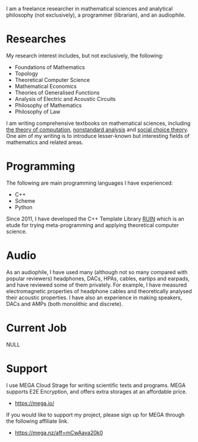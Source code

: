 <!--
**AmaneTsukishiro/AmaneTsukishiro** is a ✨ _special_ ✨ repository because its `README.md` (this file) appears on your GitHub profile.

Here are some ideas to get you started:

- 🔭 I’m currently working on ...
- 🌱 I’m currently learning ...
- 👯 I’m looking to collaborate on ...
- 🤔 I’m looking for help with ...
- 💬 Ask me about ...
- 📫 How to reach me: ...
- 😄 Pronouns: ...
- ⚡ Fun fact: ...
-->

I am a freelance researcher in mathematical sciences and analytical philosophy (not exclusively), a programmer (librarian), and an audiophile.

# Researches
My research interest includes, but not exclusively, the following:
+ Foundations of Mathematics
+ Topology
+ Theoretical Computer Science
+ Mathematical Economics
+ Theories of Generalised Functions
+ Analysis of Electric and Acoustic Circuits
+ Philosophy of Mathematics
+ Philosophy of Law

I am writing comprehensive textbooks on mathematical sciences, including [the theory of computation](https://amntksr.booth.pm/items/1536898), [nonstandard analysis](https://amntksr.booth.pm/items/1536942) and [social choice theory](https://amntksr.booth.pm/items/1593809). One aim of my writing is to introduce lesser-known but interesting fields of mathematics and related areas.

# Programming
The following are main programming languages I have experienced:
+ C++
+ Scheme
+ Python

Since 2011, I have developed the C++ Template Library [RUIN](https://github.com/AmaneTsukishiro/Ruin) which is an etude for trying meta-programming and applying theoretical computer science. 

# Audio
As an audiophile, I have used many (although not so many compared with popular reviewers) headphones, DACs, HPAs, cables, eartips and earpads, and have reviewed some of them privately. For example, I have measured electromagnetic properties of headphone cables and theoretically analysed their acoustic properties. I have also an experience in making speakers, DACs and AMPs (both monolithic and discrete).

# Current Job
NULL

# Support
I use MEGA Cloud Strage for writing scientific texts and programs. MEGA supports E2E Encryption, and offers extra storages at an affordable price.
+ https://mega.io/

If you would like to support my project, please sign up for MEGA through the following affiliate link.
+ https://mega.nz/aff=mCwAava20k0
